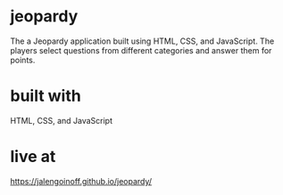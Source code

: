 # jeopardy
The a Jeopardy  application built using HTML, CSS, and JavaScript. The players select questions from different categories and answer them for points.
# built with

HTML, CSS, and JavaScript
# live at
 https://jalengoinoff.github.io/jeopardy/
